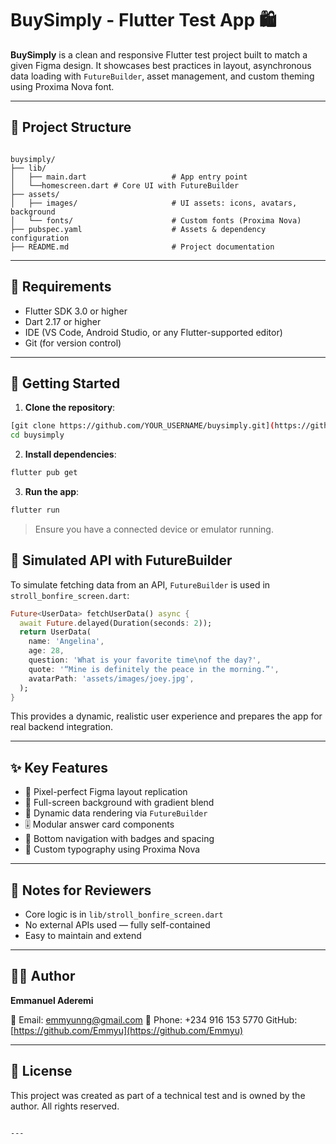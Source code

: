 
# BuySimply - Flutter Test App 🛍️

**BuySimply** is a clean and responsive Flutter test project built to match a given Figma design. It showcases best practices in layout, asynchronous data loading with `FutureBuilder`, asset management, and custom theming using Proxima Nova font.

---

## 📁 Project Structure

```

buysimply/
├── lib/
│   ├── main.dart                   # App entry point
│   └──homescreen.dart # Core UI with FutureBuilder
├── assets/
│   ├── images/                     # UI assets: icons, avatars, background
│   └── fonts/                      # Custom fonts (Proxima Nova)
├── pubspec.yaml                    # Assets & dependency configuration
├── README.md                       # Project documentation

````

---

## 🧰 Requirements

- Flutter SDK 3.0 or higher
- Dart 2.17 or higher
- IDE (VS Code, Android Studio, or any Flutter-supported editor)
- Git (for version control)

---

## 🚀 Getting Started

1. **Clone the repository**:
```bash
[git clone https://github.com/YOUR_USERNAME/buysimply.git](https://github.com/Emmyu/buysimply--aderemi-emmanuel.git)
cd buysimply
````

2. **Install dependencies**:

```bash
flutter pub get
```

3. **Run the app**:

```bash
flutter run
```

> Ensure you have a connected device or emulator running.



## 🔄 Simulated API with FutureBuilder

To simulate fetching data from an API, `FutureBuilder` is used in `stroll_bonfire_screen.dart`:

```dart
Future<UserData> fetchUserData() async {
  await Future.delayed(Duration(seconds: 2));
  return UserData(
    name: 'Angelina',
    age: 28,
    question: 'What is your favorite time\nof the day?',
    quote: '“Mine is definitely the peace in the morning.”',
    avatarPath: 'assets/images/joey.jpg',
  );
}
```

This provides a dynamic, realistic user experience and prepares the app for real backend integration.

---

## ✨ Key Features

* 🎯 Pixel-perfect Figma layout replication
* 🌄 Full-screen background with gradient blend
* 🧠 Dynamic data rendering via `FutureBuilder`
* 🎚️ Modular answer card components
* 🧭 Bottom navigation with badges and spacing
* 💬 Custom typography using Proxima Nova

---

## 📌 Notes for Reviewers

* Core logic is in `lib/stroll_bonfire_screen.dart`
* No external APIs used — fully self-contained
* Easy to maintain and extend

---

## 👨‍💻 Author

**Emmanuel Aderemi**

📧 Email: [emmyunng@gmail.com](mailto:emmyunng@gmail.com)
📱 Phone: +234 916 153 5770
GitHub: [https://github.com/Emmyu](https://github.com/Emmyu)

---

## 📃 License

This project was created as part of a technical test and is owned by the author. All rights reserved.

```

---

```
#
